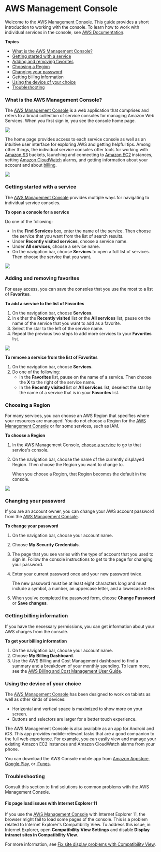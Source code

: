 # AWS Management Console

Welcome to the [AWS Management Console](https://console.aws.amazon.com/). This guide provides a short introduction to working with the console. To learn how to work with individual services in the console, see [AWS Documentation](https://aws.amazon.com//documentation/).

**Topics**

* [What is the AWS Management Console?](https://docs.aws.amazon.com/awsconsolehelpdocs/latest/gsg/getting-started.html#learn-whats-new)
* [Getting started with a service](https://docs.aws.amazon.com/awsconsolehelpdocs/latest/gsg/getting-started.html#start-service)
* [Adding and removing favorites](https://docs.aws.amazon.com/awsconsolehelpdocs/latest/gsg/getting-started.html#add-remove-shortcut)
* [Choosing a Region](https://docs.aws.amazon.com/awsconsolehelpdocs/latest/gsg/getting-started.html#select-region)
* [Changing your password](https://docs.aws.amazon.com/awsconsolehelpdocs/latest/gsg/getting-started.html#change-password)
* [Getting billing information](https://docs.aws.amazon.com/awsconsolehelpdocs/latest/gsg/getting-started.html#get-billinginfo)
* [Using the device of your choice](https://docs.aws.amazon.com/awsconsolehelpdocs/latest/gsg/getting-started.html#console-device)
* [Troubleshooting](https://docs.aws.amazon.com/awsconsolehelpdocs/latest/gsg/getting-started.html#troubleshooting)

### What is the AWS Management Console? <a id="learn-whats-new"></a>

The [AWS Management Console](https://console.aws.amazon.com/) is a web application that comprises and refers to a broad collection of service consoles for managing Amazon Web Services. When you first sign in, you see the console home page.

![](https://docs.aws.amazon.com/awsconsolehelpdocs/latest/gsg/images/console-home.png)

The home page provides access to each service console as well as an intuitive user interface for exploring AWS and getting helpful tips. Among other things, the individual service consoles offer tools for working with [Amazon S3](https://console.aws.amazon.com/s3/) buckets, launching and connecting to [Amazon EC2](https://console.aws.amazon.com/ec2/) instances, setting [Amazon CloudWatch](https://console.aws.amazon.com/cloudwatch/) alarms, and getting information about your account and about [billing](https://console.aws.amazon.com/billing/).

![](https://docs.aws.amazon.com/awsconsolehelpdocs/latest/gsg/images/console-parts-new.png)



### Getting started with a service <a id="start-service"></a>

The [AWS Management Console](https://console.aws.amazon.com/) provides multiple ways for navigating to individual service consoles.

**To open a console for a service**

Do one of the following:

* In the **Find Services** box, enter the name of the service. Then choose the service that you want from the list of search results.
* Under **Recently visited services**, choose a service name.
* Under **All services**, choose a service name.
* On the navigation bar, choose **Services** to open a full list of services. Then choose the service that you want.

![                                  ](https://docs.aws.amazon.com/awsconsolehelpdocs/latest/gsg/images/console-search.png)

### Adding and removing favorites <a id="add-remove-shortcut"></a>

For easy access, you can save the consoles that you use the most to a list of **Favorites**.

**To add a service to the list of Favorites**

1. On the navigation bar, choose **Services**.
2. In either the **Recently visited** list or the **All services** list, pause on the name of the service that you want to add as a favorite.
3. Select the star to the left of the service name.
4. Repeat the previous two steps to add more services to your **Favorites** list.

![                           ](https://docs.aws.amazon.com/awsconsolehelpdocs/latest/gsg/images/console-favorite.png)

**To remove a service from the list of Favorites**

1. On the navigation bar, choose **Services**.
2. Do one of the following:
   * In the **Favorites** list, pause on the name of a service. Then choose the **X** to the right of the service name.
   * In the **Recently visited** list or **All services** list, deselect the star by the name of a service that is in your **Favorites** list.

### Choosing a Region <a id="select-region"></a>

For many services, you can choose an AWS Region that specifies where your resources are managed. You do not choose a Region for the [AWS Management Console](https://console.aws.amazon.com/) or for some services, such as IAM.

**To choose a Region**

1. In the AWS Management Console, [choose a service](https://docs.aws.amazon.com/awsconsolehelpdocs/latest/gsg/getting-started.html#start-service) to go to that service's console.
2. On the navigation bar, choose the name of the currently displayed Region. Then choose the Region you want to change to.

   When you choose a Region, that Region becomes the default in the console.

![                                       ](https://docs.aws.amazon.com/awsconsolehelpdocs/latest/gsg/images/console-region-selector.png)

### Changing your password <a id="change-password"></a>

If you are an account owner, you can change your AWS account password from the [AWS Management Console](https://console.aws.amazon.com/).

**To change your password**

1. On the navigation bar, choose your account name.
2. Choose **My Security Credentials**.
3. The page that you see varies with the type of account that you used to sign in. Follow the console instructions to get to the page for changing your password.
4. Enter your current password once and your new password twice.

   The new password must be at least eight characters long and must include a symbol, a number, an uppercase letter, and a lowercase letter.

5. When you've completed the password form, choose **Change Password** or **Save changes**.

### Getting billing information <a id="get-billinginfo"></a>

If you have the necessary permissions, you can get information about your AWS charges from the console.

**To get your billing information**

1. On the navigation bar, choose your account name.
2. Choose **My Billing Dashboard**.
3. Use the AWS Billing and Cost Management dashboard to find a summary and a breakdown of your monthly spending. To learn more, see the [AWS Billing and Cost Management User Guide](https://docs.aws.amazon.com/awsaccountbilling/latest/aboutv2/).

### Using the device of your choice <a id="console-device"></a>

The [AWS Management Console](https://console.aws.amazon.com/) has been designed to work on tablets as well as other kinds of devices:

* Horizontal and vertical space is maximized to show more on your screen.
* Buttons and selectors are larger for a better touch experience.

The AWS Management Console is also available as an app for Android and iOS. This app provides mobile-relevant tasks that are a good companion to the full web experience. For example, you can easily view and manage your existing Amazon EC2 instances and Amazon CloudWatch alarms from your phone.

You can download the AWS Console mobile app from [Amazon Appstore](http://www.amazon.com/AWS-Mobile-LLC-Console/dp/B00ATSN730), [Google Play](https://play.google.com/store/apps/details?id=com.amazon.aws.console.mobile), or [iTunes](https://itunes.apple.com/us/app/aws-console/id580990573?mt=8).

### Troubleshooting <a id="troubleshooting"></a>

Consult this section to find solutions to common problems with the AWS Management Console.

#### Fix page load issues with Internet Explorer 11 <a id="ie11"></a>

If you use the [AWS Management Console](https://console.aws.amazon.com/) with Internet Explorer 11, the browser might fail to load some pages of the console. This is a problem related to Internet Explorer's Compatibility View. To address this issue, in Internet Explorer, open **Compatibility View Settings** and disable **Display intranet sites in Compatibility View**.

For more information, see [Fix site display problems with Compatibility View](https://support.microsoft.com/en-us/help/17472/windows-internet-explorer-11-fix-site-display-problems-compatibility-v#ie=ie-11).

